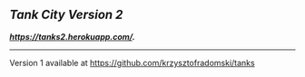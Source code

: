 **_Tank City Version 2_**
---
**_https://tanks2.herokuapp.com/._**

---
Version 1 available at https://github.com/krzysztofradomski/tanks
